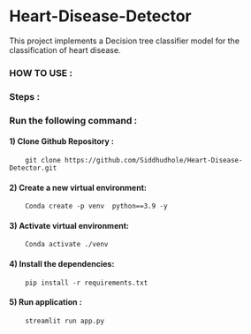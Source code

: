 # Heart-Disease-Detector

This project implements a Decision tree classifier model for the classification of heart disease.


### HOW TO USE :

### Steps :

### Run the following command :

#### 1) Clone Github Repository :


        git clone https://github.com/Siddhudhole/Heart-Disease-Detector.git 

#### 2) Create a new virtual environment:


        Conda create -p venv  python==3.9 -y 

#### 3) Activate  virtual environment:


        Conda activate ./venv 


#### 4) Install the dependencies:


        pip install -r requirements.txt  

    
#### 5) Run application :


        streamlit run app.py 

